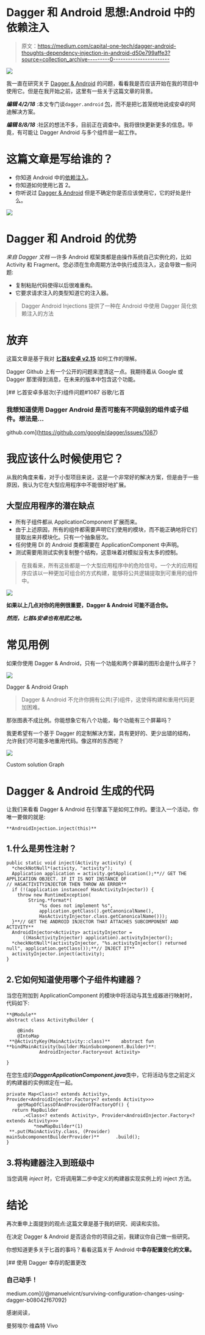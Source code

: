 # Dagger 和 Android 思想:Android 中的依赖注入

> 原文：<https://medium.com/capital-one-tech/dagger-android-thoughts-dependency-injection-in-android-d50e799affe3?source=collection_archive---------0----------------------->

![](img/28681e9815cf7fa717729f9abfd91b41.png)

我一直在研究关于 [Dagger & Android](https://google.github.io/dagger/android) 的问题，看看我是否应该开始在我的项目中使用它。但是在我开始之前，这里有一些关于这篇文章的背景。

***编辑 4/2/18*** :本文专门谈`dagger.android` [包](https://google.github.io/dagger/api/2.14/dagger/android/package-summary.html)，而不是把匕首笼统地说成安卓的阿迪解决方案。

***编辑 8/8/18*** :社区的想法不多，目前正在调查中。我将很快更新更多的信息。毕竟，有可能让 Dagger Android 与多个组件层一起工作。

# 这篇文章是写给谁的？

*   你知道 Android 中的[依赖注入](https://en.wikipedia.org/wiki/Dependency_injection)。
*   你知道如何使用匕首 2。
*   你听说过 [Dagger & Android](https://google.github.io/dagger/android) 但是不确定你是否应该使用它，它的好处是什么。

![](img/3f5276828165f5d13e4c2e79dbd2d6cf.png)

# Dagger 和 Android 的优势

*来自 Dagger 文档* —许多 Android 框架类都是由操作系统自己实例化的，比如 Activity 和 Fragment。您必须在生命周期方法中执行成员注入，这会导致一些问题:

*   复制粘贴代码使得以后很难重构。
*   它要求请求注入的类型知道它的注入器。

> Dagger Android Injections 提供了一种在 Android 中使用 Dagger 简化依赖注入的方法

# 放弃

这篇文章是基于我对 [**匕首&安卓 v2.15**](https://github.com/google/dagger/releases/tag/2.15) 如何工作的理解。

Dagger Github 上有一个公开的问题来澄清这一点。我期待着从 Google 或 Dagger 那里得到消息，在未来的版本中包含这个功能。

[](https://github.com/google/dagger/issues/1087) [## 匕首安卓多层次(子)组件问题#1087 谷歌/匕首

### 我想知道使用 Dagger Android 是否可能有不同级别的组件或子组件。想法是…

github.com](https://github.com/google/dagger/issues/1087) 

# 我应该什么时候使用它？

从我的角度来看，对于小型项目来说，这是一个非常好的解决方案，但是由于一些原因，我认为它在大型应用程序中不能很好地扩展。

## 大型应用程序的潜在缺点

*   所有子组件都从 ApplicationComponent 扩展而来。
*   由于上述原因，所有的组件都需要声明它们使用的模块，而不能正确地将它们提取出来并模块化。只有一个抽象层次。
*   任何使用 DI 的 Android 类都需要在 ApplicationComponent 中声明。
*   测试需要用测试实例复制整个结构，这意味着对模拟没有太多的控制。

> 在我看来，所有这些都是一个大型应用程序中的危险信号。一个大的应用程序应该以一种更加可组合的方式构建，能够将公共逻辑提取到可重用的组件中。

![](img/cca27e5c46303624606756c68d5cabf7.png)

**如果以上几点对你的用例很重要，Dagger & Android 可能不适合你。**

***然而，匕首&安卓也有用武之地。***

# 常见用例

如果你使用 Dagger & Android，只有一个功能和两个屏幕的图形会是什么样子？

![](img/a139e6f6327224492304ab83eea9e0ff.png)

Dagger & Android Graph

> Dagger & Android 不允许你拥有公共(子)组件，这使得构建和重用代码更加困难。

那张图表不成比例。你能想象它有八个功能，每个功能有三个屏幕吗？

我更希望有一个基于 Dagger 的定制解决方案，具有更好的、更少出错的结构，允许我们尽可能多地重用代码。像这样的东西呢？

![](img/3029f8a386479f45111d8617d1e6eaef.png)

Custom solution Graph

# Dagger & Android 生成的代码

让我们来看看 Dagger & Android 在引擎盖下是如何工作的。要注入一个活动，你唯一要做的就是:

```
**AndroidInjection.inject(this)**
```

## 1.什么是男性注射？

```
public static void inject(Activity activity) {
  *checkNotNull*(activity, "activity");
  Application application = activity.getApplication();**// GET THE APPLICATION OBJECT. IF IT IS NOT INSTANCE OF 
// HASACTIVITYINJECTOR THEN THROW AN ERROR**
  if (!(application instanceof HasActivityInjector)) {
    throw new RuntimeException(
        String.*format*(
            "%s does not implement %s",
            application.getClass().getCanonicalName(),
            HasActivityInjector.class.getCanonicalName()));
  }**// GET THE ANDROID INJECTOR THAT ATTACHES SUBCOMPONENT AND ACTIVITY**
  AndroidInjector<Activity> activityInjector =
      ((HasActivityInjector) application).activityInjector();
  *checkNotNull*(activityInjector, "%s.activityInjector() returned null", application.getClass());**// INJECT IT**
  activityInjector.inject(activity);
}
```

## 2.它如何知道使用哪个子组件构建器？

当您在附加到 ApplicationComponent 的模块中将活动与其生成器进行映射时，代码如下:

```
**@Module**
abstract class ActivityBuilder {

    @Binds
    @IntoMap
 **@ActivityKey(MainActivity::class)**    abstract fun **bindMainActivity(builder:MainSubcomponent.Builder)**:
            AndroidInjector.Factory<out Activity>

}
```

在您生成的***DaggerApplicationComponent.java***类中，它将活动与您之前定义的构建器的实例绑定在一起。

```
private Map<Class<? extends Activity>, Provider<AndroidInjector.Factory<? extends Activity>>>
    getMapOfClassOfAndProviderOfFactoryOf() {
  return MapBuilder
      .<Class<? extends Activity>, Provider<AndroidInjector.Factory<? extends Activity>>>
          *newMapBuilder*(1)
 **.put(MainActivity.class, (Provider) mainSubcomponentBuilderProvider)**      .build();
}
```

## 3.将构建器注入到班级中

当您调用 *inject* 时，它将调用第二步中定义的构建器实现实例上的 inject 方法。

# 结论

再次重申上面提到的观点:这篇文章是基于我的研究、阅读和实验。

在决定 Dagger & Android 是否适合你的项目之前，我建议你自己做一些研究。

你想知道更多关于匕首的事吗？看看这篇关于 Android 中**幸存配置变化的文章。**

[](/@manuelvicnt/surviving-configuration-changes-using-dagger-b08042f67092) [## 使用 Dagger 幸存的配置更改

### 自己动手！

medium.com](/@manuelvicnt/surviving-configuration-changes-using-dagger-b08042f67092) 

感谢阅读，

曼努埃尔·维森特 Vivo